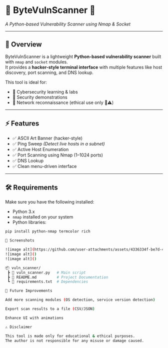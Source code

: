 # 🚨 ByteVulnScanner 🚨
*A Python-based Vulnerability Scanner using Nmap & Socket*

---

## 📖 Overview
ByteVulnScanner is a lightweight **Python-based vulnerability scanner** built with `nmap` and `socket` modules.  
It provides a **hacker-style terminal interface** with multiple features like host discovery, port scanning, and DNS lookup.  

This tool is ideal for:
- 🔹 Cybersecurity learning & labs  
- 🔹 Security demonstrations  
- 🔹 Network reconnaissance (ethical use only 🚫⚠️)

---

## ⚡ Features
- ✅ ASCII Art Banner (hacker-style)  
- ✅ Ping Sweep *(Detect live hosts in a subnet)*  
- ✅ Active Host Enumeration  
- ✅ Port Scanning using Nmap (1–1024 ports)  
- ✅ DNS Lookup  
- ✅ Clean menu-driven interface  

---

## 🛠️ Requirements
Make sure you have the following installed:
- Python 3.x  
- `nmap` installed on your system  
- Python libraries:  

```bash
pip install python-nmap termcolor rich

📸 Screenshots

![image alt](https://github.com/user-attachments/assets/4336334f-be7d-4958-952f-78e7bf4de676)
![image alt]()
![image alt]()

📦 vuln_scanner/
 ┣ 📜 vuln_scanner.py   # Main script
 ┣ 📜 README.md         # Project Documentation
 ┗ 📜 requirements.txt  # Dependencies

🚀 Future Improvements

Add more scanning modules (OS detection, service version detection)

Export scan results to a file (CSV/JSON)

Enhance UI with animations

⚠️ Disclaimer

This tool is made only for educational & ethical purposes.
The author is not responsible for any misuse or damage caused.




